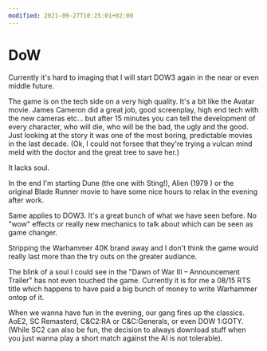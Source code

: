 ```yaml
---
modified: 2021-09-27T10:25:01+02:00
---
```


# DoW

Currently it's hard to imaging that I will start DOW3 again in the near or even middle future. 

 

The game is on the tech side on a very high quality. It's a bit like the Avatar movie. James Cameron did a great job, good screenplay, high end tech with the new cameras etc... but after 15 minutes you can tell the development of every character, who will die, who will be the bad, the ugly and the good. Just looking at the story it was one of the most boring, predictable movies in the last decade. (Ok, I could not forsee that they're trying a vulcan mind meld with the doctor and the great tree to save her.) 

It lacks soul. 

 

In the end I'm starting Dune (the one with Sting!), Alien (1979 ) or the original Blade Runner movie to have some nice hours to relax in the evening after work. 

 

Same applies to DOW3. It's a great bunch of what we have seen before. No "wow" effects or really new mechanics to talk about which can be seen as game changer. 

Stripping the Warhammer 40K brand away and I don't think the game would really last more than the try outs on the greater audiance. 

The blink of a soul I could see in the "Dawn of War III – Announcement Trailer" has not even touched the game. Currently it is for me a 08/15 RTS title which happens to have paid a big bunch of money to write Warhammer ontop of it. 

 

When we wanna have fun in the evening, our gang fires up the classics. AoE2, SC Remasterd, C&C2:RA or C&C:Generals, or even DOW 1:GOTY. (While SC2 can also be fun, the decision to always download stuff when you just wanna play a short match against the AI is not tolerable). 